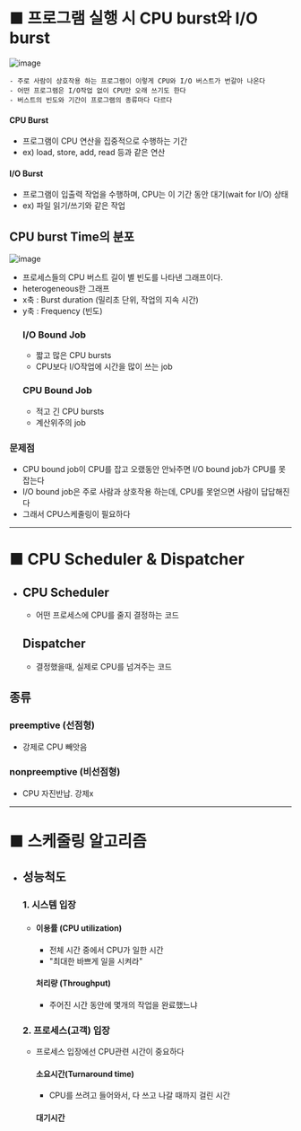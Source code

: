 # ■ 프로그램 실행 시 CPU burst와 I/O burst
![image](https://github.com/user-attachments/assets/d76e9f1b-3133-4613-816b-1277084ff837)
```
- 주로 사람이 상호작용 하는 프로그램이 이렇게 CPU와 I/O 버스트가 번갈아 나온다
- 어떤 프로그램은 I/O작업 없이 CPU만 오래 쓰기도 한다
- 버스트의 빈도와 기간이 프로그램의 종류마다 다르다
```
  #### CPU Burst
  - 프로그램이 CPU 연산을 집중적으로 수행하는 기간
  - ex) load, store, add, read 등과 같은 연산
  #### I/O Burst
  - 프로그램이 입출력 작업을 수행하며, CPU는 이 기간 동안 대기(wait for I/O) 상태
  - ex) 파일 읽기/쓰기와 같은 작업
## CPU burst Time의 분포
![image](https://github.com/user-attachments/assets/ccd121ae-43d2-4f74-a759-2c8774fe070e)
- 프로세스들의 CPU 버스트 길이 별 빈도를 나타낸 그래프이다.
- heterogeneous한 그래프
- x축 : Burst duration (밀리초 단위, 작업의 지속 시간)
- y축 : Frequency (빈도)
  ### I/O Bound Job
  - 짧고 많은 CPU bursts
  - CPU보다 I/O작업에 시간을 많이 쓰는 job
  ### CPU Bound Job
  - 적고 긴 CPU bursts
  - 계산위주의 job
### 문제점
- CPU bound job이 CPU를 잡고 오랬동안 안놔주면 I/O bound job가 CPU를 못잡는다
- I/O bound job은 주로 사람과 상호작용 하는데, CPU를 못얻으면 사람이 답답해진다
- 그래서 CPU스케줄링이 필요하다

---

# ■ CPU Scheduler & Dispatcher
-
  ## CPU Scheduler
  - 어떤 프로세스에 CPU를 줄지 결정하는 코드
  ## Dispatcher
  - 결정했을때, 실제로 CPU를 넘겨주는 코드
## 종류
  ### preemptive (선점형)
  - 강제로 CPU 빼앗음
  ### nonpreemptive (비선점형)
  - CPU 자진반납. 강제x

 ---

# ■ 스케줄링 알고리즘
-
  ## 성능척도
  ### 1. 시스템 입장
  -
    #### 이용률 (CPU utilization)
    - 전체 시간 중에서 CPU가 일한 시간
    - "최대한 바쁘게 일을 시켜라"
    #### 처리량 (Throughput)
    - 주어진 시간 동안에 몇개의 작업을 완료했느냐
  ### 2. 프로세스(고객) 입장
  - 프로세스 입장에선 CPU관련 시간이 중요하다
    #### 소요시간(Turnaround time)
    - CPU를 쓰려고 들어와서, 다 쓰고 나갈 때까지 걸린 시간
    #### 대기시간
